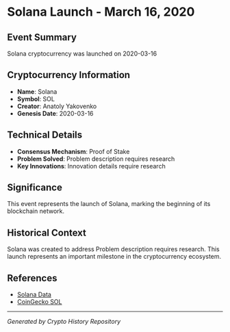 # Solana Launch - March 16, 2020

## Event Summary
Solana cryptocurrency was launched on 2020-03-16

## Cryptocurrency Information
- **Name**: Solana
- **Symbol**: SOL
- **Creator**: Anatoly Yakovenko
- **Genesis Date**: 2020-03-16

## Technical Details
- **Consensus Mechanism**: Proof of Stake
- **Problem Solved**: Problem description requires research
- **Key Innovations**: Innovation details require research

## Significance
This event represents the launch of Solana, marking the beginning of its blockchain network.

## Historical Context
Solana was created to address Problem description requires research. This launch represents an important milestone in the cryptocurrency ecosystem.

## References
- [Solana Data](../cryptocurrencies/sol.json)
- [CoinGecko SOL](https://www.coingecko.com/en/coins/sol)

---
*Generated by Crypto History Repository*
